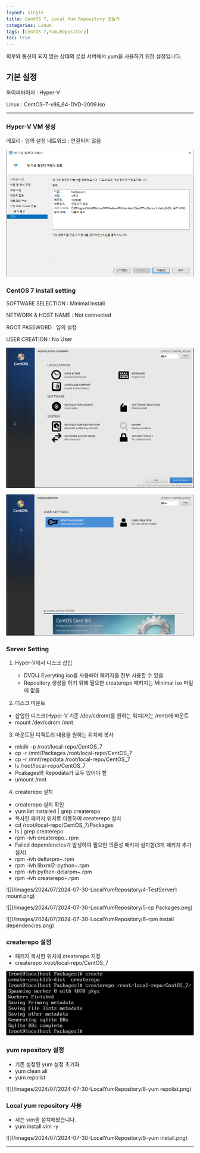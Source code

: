 ```yaml
---
layout: single
title: CentOS 7, Local Yum Repository 만들기
categories: Linux
tags: [CentOS 7,Yum,Repository]
toc: true
---
```


외부와 통신이 되지 않는 상태의 로컬 서버에서 yum을 사용하기 위한 설정입니다.

## 기본 설정
하이퍼바이저 : Hyper-V

Linux : CentOS-7-x86_64-DVD-2009.iso

---

### Hyper-V VM 생성

메모리 : 임의 설정
네트워크 : 연결되지 않음

![](/images/2024/07/2024-07-30-LocalYumRepository/1-HyperV.png)

### CentOS 7 Install setting

SOFTWARE SELECTION : Minimal Install

NETWORK & HOST NAME : Not connected

ROOT PASSWORD : 임의 설정

USER CREATION : No User

![](/images/2024/07/2024-07-30-LocalYumRepository/2-ServerSetting.png)

![](/images/2024/07/2024-07-30-LocalYumRepository/3-ServerSetting.png)


### Server Setting

1. Hyper-V에서 디스크 삽입
   - DVD나 Everyting iso를 사용해야 패키지를 전부 사용할 수 있음
   - Repository 생성을 하기 위해 필요한 createrepo 패키지는 Minimal iso 파일에 없음
  
2. 디스크 마운트
  - 삽입한 디스크(Hyper-V 기준 /dev/cdrom)를 원하는 위치(저는 /mnt)에 마운트
  - mount /dev/cdrom /mnt

3. 마운트된 디렉토리 내용을 원하는 위치에 복사
  - mkdir -p /root/local-repo/CentOS_7
  - cp -r /mnt/Packages /root/local-repo/CentOS_7
  - cp -r /mnt/repodata /root/local-repo/CentOS_7
  - ls /root/local-repo/CentOS_7
  - Pcakages와 Repodata가 모두 있어야 함
  - umount /mnt

4. createrepo 설치
  - createrepo 설치 확인
  - yum list installed | grep createrepo
  - 복사한 패키지 위치로 이동하여 createrepo 설치
  - cd /root/local-repo/CentOS_7/Packages
  - ls | grep createrepo
  - rpm -ivh createrepo...rpm
  - Failed dependencies가 발생하여 필요한 의존성 패키지 설치함(3개 패키지 추가설치)
  - rpm -ivh deltarpm~.rpm
  - rpm -ivh libxml2-python~.rpm
  - rpm -ivh python-delarpm~.rpm
  - rpm -ivh createrepo~.rpm

![](/images/2024/07/2024-07-30-LocalYumRepository/4-TestServer1 mount.png)

![](/images/2024/07/2024-07-30-LocalYumRepository/5-cp Packages.png)

![](/images/2024/07/2024-07-30-LocalYumRepository/6-rpm install dependencies.png)

### createrepo 설정

- 패키지 복사한 위치에 createrepo 지정
- createrepo /root/local-repo/CentOS_7

![](/images/2024/07/2024-07-30-LocalYumRepository/7-createrepo.png)

### yum repository 설정

- 기존 설정된 yum 설정 초기화
- yum clean all
- yum repolist

![](/images/2024/07/2024-07-30-LocalYumRepository/8-yum repolist.png)

### Local yum repository 사용

- 저는 vim을 설치해봤습니다.
- yum install vim -y

![](/images/2024/07/2024-07-30-LocalYumRepository/9-yum install.png)

---
